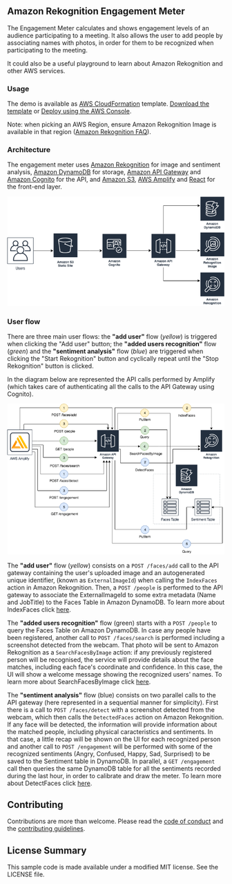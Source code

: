 ## Amazon Rekognition Engagement Meter

The Engagement Meter calculates and shows engagement levels of an audience participating to a meeting. It also allows the user to add people by associating names with photos, in order for them to be recognized when participating to the meeting.

It could also be a useful playground to learn about Amazon Rekognition and other AWS services.

### Usage

The demo is available as [AWS CloudFormation](https://aws.amazon.com/cloudformation) template.
[Download the template](https://s3-eu-west-1.amazonaws.com/rekognition-engagement-meter/template.yaml) or [Deploy using the AWS Console](https://console.aws.amazon.com/cloudformation/home?region=us-west-2#/stacks/new?stackName=EngagementMeter&templateURL=https://s3-eu-west-1.amazonaws.com/rekognition-engagement-meter/template.yaml).

Note: when picking an AWS Region, ensure Amazon Rekognition Image is available in that region ([Amazon Rekognition FAQ](https://aws.amazon.com/rekognition/faqs/)).

### Architecture

The engagement meter uses [Amazon Rekognition](https://aws.amazon.com/rekognition) for image and sentiment analysis, [Amazon DynamoDB](https://aws.amazon.com/dynamodb) for storage, [Amazon API Gateway](https://aws.amazon.com/api-gateway) and [Amazon Cognito](https://aws.amazon.com/cognito) for the API, and [Amazon S3](https://aws.amazon.com/s3), [AWS Amplify](https://aws.amazon.com/amplify) and [React](https://reactjs.org) for the front-end layer.

<img src="docs/amazon-rekognition-1.png" alt="Architecture Diagram" />

### User flow


There are three main user flows: the **"add user"** flow (*yellow*) is triggered when clicking the "Add user" button; the **"added users recognition"** flow (*green*) and the **"sentiment analysis"** flow (*blue*) are triggered when clicking the "Start Rekognition" button and cyclically repeat until the "Stop Rekognition" button is clicked.

In the diagram below are represented the API calls performed by Amplify (which takes care of authenticating all the calls to the API Gateway using Cognito).

<img src="docs/amazon-rekognition-2.png" alt="User flow" />

The **"add user"** flow (*yellow*) consists on a `POST /faces/add` call to the API gateway containing the user's uploaded image and an autogenerated unique identifier, (known as `ExternalImageId`) when calling the `IndexFaces` action in Amazon Rekognition. Then, a `POST /people` is performed to the API gateway to associate the ExternalImageId to some extra metadata (Name and JobTitle) to the Faces Table in Amazon DynamoDB. To learn more about IndexFaces click [here](https://docs.aws.amazon.com/rekognition/latest/dg/API_IndexFaces.html).

The **"added users recognition"** flow (green) starts with a `POST /people` to query the Faces Table on Amazon DynamoDB. In case any people have been registered, another call to `POST /faces/search` is performed including a screenshot detected from the webcam. That photo will be sent to Amazon Rekognition as a `SearchFacesByImage` action: if any previously registered person will be recognised, the service will provide details about the face matches, including each face's coordinate and confidence. In this case, the UI will show a welcome message showing the recognized users' names. To learn more about SearchFacesByImage click [here](https://docs.aws.amazon.com/rekognition/latest/dg/API_SearchFacesByImage.html).

The **"sentiment analysis"** flow (blue) consists on two parallel calls to the API gateway (here represented in a sequential manner for simplicity). First there is a call to `POST /faces/detect` with a screenshot detected from the webcam, which then calls the `DetectedFaces` action on Amazon Rekognition. If any face will be detected, the information will provide information about the matched people, including physical caracteristics and sentiments. In that case, a little recap will be shown on the UI for each recognized person and another call to `POST /engagement` will be performed with some of the recognized sentiments (Angry, Confused, Happy, Sad, Surprised) to be saved to the Sentiment table in DynamoDB. In parallel, a `GET /engagement` call then queries the same DynamoDB table for all the sentiments recorded during the last hour, in order to calibrate and draw the meter. To learn more about DetectFaces click [here](https://docs.aws.amazon.com/rekognition/latest/dg/API_DetectFaces.html).

## Contributing

Contributions are more than welcome. Please read the [code of conduct](CODE_OF_CONDUCT.md) and the [contributing guidelines](CONTRIBUTING.md).

## License Summary

This sample code is made available under a modified MIT license. See the LICENSE file.
